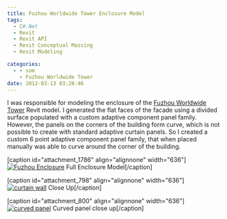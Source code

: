 ```yaml
---
title: Fuzhou Worldwide Tower Enclosure Model
tags:
  - C#.Net
  - Revit
  - Revit API
  - Revit Conceptual Massing
  - Revit Modeling

categories:
  - - som
    - Fuzhou Worldwide Tower
date: 2012-03-13 03:28:46
---
```


I was responsible for modeling the enclosure of the [Fuzhou Worldwide Tower](http://www.ericanastas.com/category/portfolio/som/projects-som/fwt/) Revit model. I generated the flat faces of the facade using a divided surface populated with a custom adaptive component panel family. However, the panels on the corners of the building form curve, which is not possible to create with standard adaptive curtain panels. So I created a custom 6 point adaptive component panel family, that when placed manually was able to curve around the corner of the building.

\[caption id="attachment_1786" align="alignnone" width="636"\][![](http://www.ericanastas.com/wp-content/uploads/2012/03/Fuzhou-Enclosure-636x1126.jpg "Fuzhou Enclosure")](Fuzhou-Enclosure.jpg) Full Enclosure Model\[/caption\]

\[caption id="attachment_798" align="alignnone" width="636"\][![](http://www.ericanastas.com/wp-content/uploads/2012/04/curtain-wall-636x477.jpg "curtain wall")](http://www.ericanastas.com/fwt-enclosure/curtain-wall/) Close Up\[/caption\]

\[caption id="attachment_800" align="alignnone" width="636"\][![](http://www.ericanastas.com/wp-content/uploads/2012/04/curved-panel-636x1307.jpg "curved panel")](curved-panel.jpg) Curved panel close up\[/caption\]
